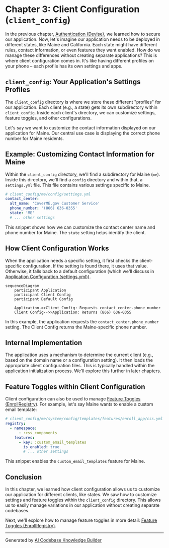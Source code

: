 # Chapter 3: Client Configuration (`client_config`)

In the previous chapter, [Authentication (Devise)](02_authentication__devise_.md), we learned how to secure our application.  Now, let's imagine our application needs to be deployed in different states, like Maine and California.  Each state might have different rules, contact information, or even features they want enabled.  How do we manage these differences without creating separate applications? This is where client configuration comes in.  It's like having different profiles on your phone – each profile has its own settings and apps.

## `client_config`: Your Application's Settings Profiles

The `client_config` directory is where we store these different "profiles" for our application.  Each client (e.g., a state) gets its own subdirectory within `client_config`.  Inside each client's directory, we can customize settings, feature toggles, and other configurations.

Let's say we want to customize the contact information displayed on our application for Maine.  Our central use case is displaying the correct phone number for Maine residents.

## Example: Customizing Contact Information for Maine

Within the `client_config` directory, we'll find a subdirectory for Maine (`me`).  Inside this directory, we'll find a `config` directory and within that, a `settings.yml` file. This file contains various settings specific to Maine.

```yaml
# client_config/me/config/settings.yml
contact_center:
  alt_name: 'CoverME.gov Customer Service'
  phone_number: '(866) 636-0355'
  state: 'ME'
  # ... other settings
```

This snippet shows how we can customize the contact center name and phone number for Maine.  The `state` setting helps identify the client.

## How Client Configuration Works

When the application needs a specific setting, it first checks the client-specific configuration.  If the setting is found there, it uses that value.  Otherwise, it falls back to a default configuration (which we'll discuss in [Application Configuration (settings.yml)](05_application_configuration__settings_yml_.md)).

```mermaid
sequenceDiagram
    participant Application
    participant Client Config
    participant Default Config

    Application->>Client Config: Requests contact_center.phone_number
    Client Config-->>Application: Returns (866) 636-0355
```

In this example, the application requests the `contact_center.phone_number` setting. The Client Config returns the Maine-specific phone number.

## Internal Implementation

The application uses a mechanism to determine the current client (e.g., based on the domain name or a configuration setting).  It then loads the appropriate client configuration files.  This is typically handled within the application initialization process.  We'll explore this further in later chapters.

## Feature Toggles within Client Configuration

Client configuration can also be used to manage [Feature Toggles (EnrollRegistry)](04_feature_toggles__enrollregistry_.md).  For example, let's say Maine wants to enable a custom email template:

```yaml
# client_config/me/system/config/templates/features/enroll_app/css.yml
registry:
  - namespace:
      - :css_components
    features:
      - key: :custom_email_templates
        is_enabled: true
        # ... other settings
```

This snippet enables the `custom_email_templates` feature for Maine.

## Conclusion

In this chapter, we learned how client configuration allows us to customize our application for different clients, like states. We saw how to customize settings and feature toggles within the `client_config` directory.  This allows us to easily manage variations in our application without creating separate codebases.

Next, we'll explore how to manage feature toggles in more detail: [Feature Toggles (EnrollRegistry)](04_feature_toggles__enrollregistry_.md).


---

Generated by [AI Codebase Knowledge Builder](https://github.com/The-Pocket/Tutorial-Codebase-Knowledge)